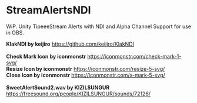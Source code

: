 # StreamAlertsNDI
WiP. Unity TipeeeStream Alerts with NDI and Alpha Channel Support for use in OBS.

**KlakNDI by keijiro**
https://github.com/keijiro/KlakNDI
<br/>
<br/>
**Check Mark Icon by iconmonstr** 
https://iconmonstr.com/check-mark-1-svg/
<br/>
**Resize Icon by iconmonstr**
https://iconmonstr.com/resize-5-svg/
<br/>
**Close Icon by iconmonstr**
https://iconmonstr.com/x-mark-5-svg/
<br/>
<br >
**SweetAlertSound2.wav by KIZILSUNGUR**
https://freesound.org/people/KIZILSUNGUR/sounds/72126/
